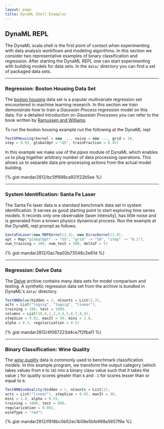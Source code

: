 ```yaml
---
layout: page
title: DynaML Shell Examples
---
```


## DynaML REPL


The DynaML scala shell is the first point of contact when experimenting with data analysis workflows and modeling algorithms. In this section we consider two representative examples of binary classification and regression. After starting the DynaML REPL one can start experimenting with building models for data sets. In the `data/` directory you can find a set of packaged data sets. 

------

### Regression: Boston Housing Data Set

The [boston housing](https://archive.ics.uci.edu/ml/datasets/Housing) data set is a popular multivariate regression set encountered in machine learning research. In this section we train demonstrate how to train a *Gaussian Process* regression model on this data. For a detailed introduction on *Gaussian Processes* you can refer to the book written by [Ramussen and Williams](https://books.google.nl/books/about/Gaussian_Processes_for_Machine_Learning.html?id=vWtwQgAACAAJ&hl=en).

To run the boston housing example run the following at the DynaML repl

```scala
TestGPHousing(kernel = new ..., noise = new ..., grid = 10,
step = 0.03, globalOpt = "GS", trainFraction = 0.45)
```

In this example we make use of the *pipes* module of DynaML which enables us to plug together arbitrary number of data processing operations. This allows us to separate data pre-processing actions from the actual model building.

{% gist mandar2812/bc5ff898ca921f22b5ee %}

------

### System Identification: Santa Fe Laser

The Santa Fe laser data is a standard benchmark data set in system identification. It serves as good starting point to start exploring time series models. It records only one observable (laser intensity), has little noise and is generated from a known physics dynamical process. Run the example at the DynaML repl prompt as follows.

```scala
SantaFeLaser(new RBFKernel(2.5), new DiracKernel(1.0),
opt = Map("globalOpt" -> "GS", "grid" -> "10", "step" -> "0.1"),
num_training = 200, num_test = 500, deltaT = 5)
```

{% gist mandar2812/0ac7ea02b73548c2e61d %}

------

### Regression: Delve Data

The [Delve](http://www.cs.toronto.edu/~delve/data/datasets.html) archive contains many data sets for model comparison and testing. A synthetic regression data set from the archive is bundled in DynaML's `data/` directory.


```scala
TestNNDelve(hidden = 2, nCounts = List(3,3),
acts = List("logsig", "logsig", "linear"),
training = 100, test = 1000,
columns = List(10,0,1,2,3,4,5,6,7,8,9),
stepSize = 0.01, maxIt = 30, mini = 1.0,
alpha = 0.5, regularization = 0.5)
```


{% gist mandar2812/4f067223d4ce7f2fba11 %}

------

### Binary Classification: Wine Quality

The [_wine quality_](https://archive.ics.uci.edu/ml/datasets/Wine+Quality) data is commonly used to benchmark classification models. In this example program, we transform the output category (which takes values from `0` to `10`) into a binary class value such that it takes the value `1` for quality scores greater than `6` and `-1` for scores lesser than or equal to `6`. 


```scala
TestNNWineQuality(hidden = 1, nCounts = List(2),
acts = List("linear"), stepSize = 0.05, maxIt = 30,
mini = 1.0, alpha = 0.55,
training = 1000, test = 600,
regularization = 0.001,
wineType = "red")
```

{% gist mandar2812/f918bc0b52ec1b08e5bfe988a5657f9a %}
